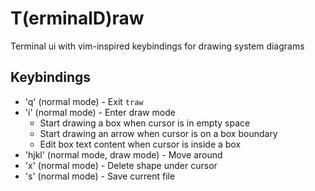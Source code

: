 # T(erminalD)raw

Terminal ui with vim-inspired keybindings for drawing system diagrams

## Keybindings

- 'q' (normal mode) - Exit `traw`
- 'i' (normal mode) - Enter draw mode
  - Start drawing a box when cursor is in empty space
  - Start drawing an arrow when cursor is on a box boundary
  - Edit box text content when cursor is inside a box
- 'hjkl' (normal mode, draw mode) - Move around
- 'x' (normal mode) - Delete shape under cursor
- 's' (normal mode) - Save current file


